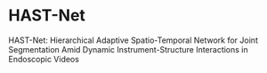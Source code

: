 # HAST-Net
HAST-Net: Hierarchical Adaptive Spatio-Temporal Network for Joint Segmentation Amid Dynamic Instrument-Structure Interactions in Endoscopic Videos

